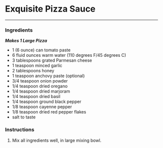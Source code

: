 # Exquisite Pizza Sauce
---

### Ingredients
**_Makes 1 Large Pizza_**
+ 1 (6 ounce) can tomato paste
+ 6 fluid ounces warm water (110 degrees F/45 degrees C)
+ 3 tablespoons grated Parmesan cheese
+ 1 teaspoon minced garlic
+ 2 tablespoons honey
+ 1 teaspoon anchovy paste (optional)
+ 3/4 teaspoon onion powder
+ 1/4 teaspoon dried oregano
+ 1/4 teaspoon dried marjoram
+ 1/4 teaspoon dried basil
+ 1/4 teaspoon ground black pepper
+ 1/8 teaspoon cayenne pepper
+ 1/8 teaspoon dried red pepper flakes
+ salt to taste

### Instructions

1. Mix all ingredients well, in large mixing bowl.
